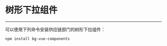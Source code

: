 # 树形下拉组件
---
可以使用下列命令安装供应链部门的树形下拉组件：
``` bash
npm install bg-vue-components
```
<Common-Democode title="基本用法" description="树形下拉组件">
  <!-- <button-button></button-button> -->
  <treeSelect-treeSelect></treeSelect-treeSelect>
  <highlight-code slot="codeText" lang="vue">
    <template>
        <div class="demo-treeSelect">
            <div>
                <bg-tree-select
                    :options="options"
                    v-model="value"
                    :memoryName="'bg-tree-select'"
                ></bg-tree-select>
            </div>
            <div>
                <el-button type="primary" @click="saveUsual">触发保存到常用选择</el-button>
            </div>
            <div>
                <span>输出的结果：</span>
                <span></span>
            </div>
        </div>
    </template>
    <script>
        import {
            historyStorageEmit
        } from 'bg-vue-components/lib/utils/history';
        export default {
            name: 'treeSelectWrap',
            data() {
                return {
                    value: []
                };
            }
            methods: {
                saveUsual() {
                    historyStorageEmit();
                }
            },
            computed: {
                options() {
                const isEn = false;
                return [
                    {
                    id: 'p1',
                    label: isEn ? 'p1' : '父1',
                    showCheckbox: false,
                    children: [
                        {
                        id: 'c1',
                        label: isEn ? 'c1' : '子1'
                        }
                    ]
                    },
                    {
                    id: 'p2',
                    label: isEn ? 'p2' : '父2',
                    children: [
                        {
                        id: 'c2',
                        label: isEn ? 'c2' : '子2'
                        }
                    ]
                    }
                ];
                }
            }
        }
    </script>
  </highlight-code>
</Common-Democode>